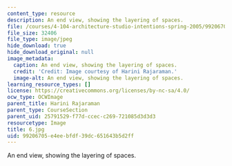 ```yaml
---
content_type: resource
description: An end view, showing the layering of spaces.
file: /courses/4-104-architecture-studio-intentions-spring-2005/99206705e4eebfdf39dc651643b5d2ff_6.jpg
file_size: 32406
file_type: image/jpeg
hide_download: true
hide_download_original: null
image_metadata:
  caption: An end view, showing the layering of spaces.
  credit: 'Credit: Image courtesy of Harini Rajaraman.'
  image-alt: An end view, showing the layering of spaces.
learning_resource_types: []
license: https://creativecommons.org/licenses/by-nc-sa/4.0/
ocw_type: OCWImage
parent_title: Harini Rajaraman
parent_type: CourseSection
parent_uid: 25791529-f77d-ccec-c269-721085d3d3d3
resourcetype: Image
title: 6.jpg
uid: 99206705-e4ee-bfdf-39dc-651643b5d2ff
---
```

An end view, showing the layering of spaces.
